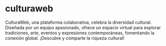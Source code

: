 # culturaweb
CulturaWeb, una plataforma colaborativa, celebra la diversidad cultural. Diseñada por un equipo apasionado, ofrece un espacio virtual para explorar tradiciones, arte, eventos y expresiones contemporáneas, fomentando la conexión global. ¡Descubre y comparte la riqueza cultural!
